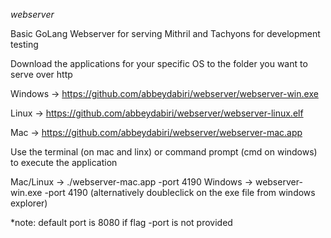 *webserver*

Basic GoLang Webserver for serving Mithril and Tachyons for development testing

Download the applications for your specific OS to the folder you want to serve over http

Windows -> https://github.com/abbeydabiri/webserver/webserver-win.exe <br/>


Linux -> https://github.com/abbeydabiri/webserver/webserver-linux.elf <br/>


Mac -> https://github.com/abbeydabiri/webserver/webserver-mac.app <br/>


Use the terminal (on mac and linx) or command prompt (cmd on windows) to execute the application

Mac/Linux -> ./webserver-mac.app -port 4190
Windows -> webserver-win.exe -port 4190 
(alternatively doubleclick on the exe file from windows explorer)


*note: default port is 8080 if flag -port is not provided
